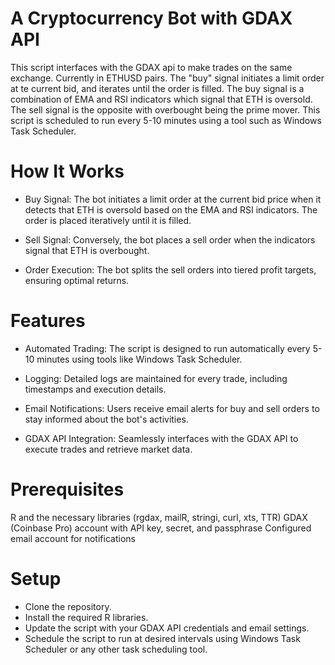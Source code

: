 # A Cryptocurrency Bot with GDAX API

This script interfaces with the GDAX api to make trades on the same exchange. Currently in ETHUSD pairs. The "buy" signal initiates a limit order at te current bid, and iterates until the order is filled. The buy signal is a combination of EMA and RSI indicators which signal that ETH is oversold. The sell signal is the opposite with overbought being the prime mover. This script is scheduled to run every 5-10 minutes using a tool such as Windows Task Scheduler.

# How It Works
- Buy Signal: The bot initiates a limit order at the current bid price when it detects that ETH is oversold based on the EMA and RSI indicators. The order is placed iteratively until it is filled.

- Sell Signal: Conversely, the bot places a sell order when the indicators signal that ETH is overbought.

- Order Execution: The bot splits the sell orders into tiered profit targets, ensuring optimal returns.

# Features
- Automated Trading: The script is designed to run automatically every 5-10 minutes using tools like Windows Task Scheduler.

- Logging: Detailed logs are maintained for every trade, including timestamps and execution details.

- Email Notifications: Users receive email alerts for buy and sell orders to stay informed about the bot's activities.

- GDAX API Integration: Seamlessly interfaces with the GDAX API to execute trades and retrieve market data.

# Prerequisites
R and the necessary libraries (rgdax, mailR, stringi, curl, xts, TTR)
GDAX (Coinbase Pro) account with API key, secret, and passphrase
Configured email account for notifications

# Setup
- Clone the repository.
- Install the required R libraries.
- Update the script with your GDAX API credentials and email settings.
- Schedule the script to run at desired intervals using Windows Task Scheduler or any other task scheduling tool.
